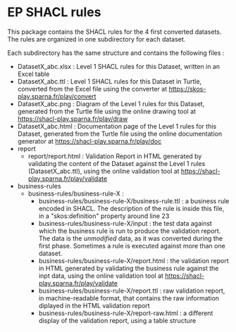 # EP SHACL rules

This package contains the SHACL rules for the 4 first converted datasets.
The rules are organized in one subdirectory for each dataset.


Each subdirectory has the same structure and contains the following files :

- DatasetX_abc.xlsx : Level 1 SHACL rules for this Dataset, written in an Excel table
- DatasetX_abc.ttl : Level 1 SHACL rules for this Dataset in Turtle, converted from the Excel file using the converter at https://skos-play.sparna.fr/play/convert
- DatasetX_abc.png : Diagram of the Level 1 rules for this Dataset, generated from the Turtle file using the online drawing tool at https://shacl-play.sparna.fr/play/draw
- DatasetX_abc.html : Documentation page of the Level 1 rules for this Dataset, generated from the Turtle file using the online documentation generator at https://shacl-play.sparna.fr/play/doc
- report
	- report/report.html : Validation Report in HTML generated by validating the content of the Dataset against the Level 1 rules (DatasetX_abc.ttl), using the online validation tool at https://shacl-play.sparna.fr/play/validate
- business-rules
	- business-rules/business-rule-X :
		- business-rules/business-rule-X/business-rule.ttl : a business rule encoded in SHACL. The description of the rule is inside this file, in a "skos:definition" property around line 23
		- business-rules/business-rule-X/input : the test data against which the business rule is run to produce the validation report. The data is the _unmodified_ data, as it was converted during the first phase. Sometimes a rule is executed against more than one dataset.
		- business-rules/business-rule-X/report.html : the validation report in HTML generated by validating the business rule against the inpt data, using the online validation tool at https://shacl-play.sparna.fr/play/validate
		- business-rules/business-rule-X/report.ttl : raw validation report, in machine-readable format, that contains the raw information diplayed in the HTML validation report
		- business-rules/business-rule-X/report-raw.html : a different display of the validation report, using a table structure